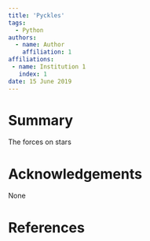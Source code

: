```yaml
---
title: 'Pyckles'
tags:
  - Python
authors:
  - name: Author
    affiliation: 1
affiliations:
 - name: Institution 1
   index: 1
date: 15 June 2019
---
```


# Summary

The forces on stars

# Acknowledgements

None

# References